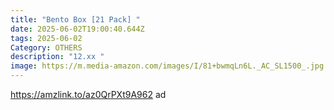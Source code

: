 ```yaml
---
title: "Bento Box [21 Pack] "
date: 2025-06-02T19:00:40.644Z
tags: 2025-06-02
Category: OTHERS
description: "12.xx "
image: https://m.media-amazon.com/images/I/81+bwmqLn6L._AC_SL1500_.jpg
---
```

https://amzlink.to/az0QrPXt9A962    ad